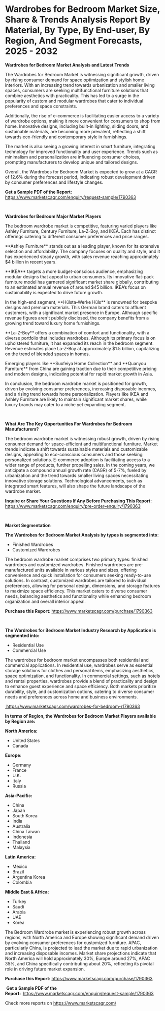 <p><h1>Wardrobes for Bedroom Market Size, Share & Trends Analysis Report By Material, By Type, By End-user, By Region, And Segment Forecasts, 2025 - 2032</h1></p><p><strong>Wardrobes for Bedroom Market Analysis and Latest Trends</strong></p>
<p><p>The Wardrobes for Bedroom Market is witnessing significant growth, driven by rising consumer demand for space optimization and stylish home interiors. With an increasing trend towards urbanization and smaller living spaces, consumers are seeking multifunctional furniture solutions that combine aesthetics with practicality. This has led to a surge in the popularity of custom and modular wardrobes that cater to individual preferences and space constraints.</p><p>Additionally, the rise of e-commerce is facilitating easier access to a variety of wardrobe options, making it more convenient for consumers to shop from home. Innovative designs, including built-in lighting, sliding doors, and sustainable materials, are becoming more prevalent, reflecting a shift towards eco-friendly and contemporary style in furnishings.</p><p>The market is also seeing a growing interest in smart furniture, integrating technology for improved functionality and user experience. Trends such as minimalism and personalization are influencing consumer choices, prompting manufacturers to develop unique and tailored designs.</p><p>Overall, the Wardrobes for Bedroom Market is expected to grow at a CAGR of 12.6% during the forecast period, indicating robust development driven by consumer preferences and lifestyle changes.</p></p>
<p><strong>Get a Sample PDF of the Report:&nbsp;</strong> <a href="https://www.marketscagr.com/enquiry/request-sample/1790363?utm_campaign=2634&utm_medium=2&utm_source=Github&utm_content=ia&utm_term=04042025&utm_id=wardrobes-for-bedroom">https://www.marketscagr.com/enquiry/request-sample/1790363</a></p>
<p>&nbsp;</p>
<p><strong>Wardrobes for Bedroom Major Market Players</strong></p>
<p><p>The bedroom wardrobe market is competitive, featuring varied players like Ashley Furniture, Century Furniture, La-Z-Boy, and IKEA. Each has distinct offerings catering to different consumer preferences and price ranges. </p><p>**Ashley Furniture** stands out as a leading player, known for its extensive selection and affordability. The company focuses on quality and style, and it has experienced steady growth, with sales revenue reaching approximately $4 billion in recent years. </p><p>**IKEA** targets a more budget-conscious audience, emphasizing modular designs that appeal to urban consumers. Its innovative flat-pack furniture model has garnered significant market share globally, contributing to an estimated annual revenue of around $45 billion. IKEA’s focus on sustainability is expected to drive future growth.</p><p>In the high-end segment, **Hülsta-Werke Hüls** is renowned for bespoke designs and premium materials. This German brand caters to affluent customers, with a significant market presence in Europe. Although specific revenue figures aren't publicly disclosed, the company benefits from a growing trend toward luxury home furnishings.</p><p>**La-Z-Boy** offers a combination of comfort and functionality, with a diverse portfolio that includes wardrobes. Although its primary focus is on upholstered furniture, it has expanded its reach in the bedroom segment. Revenue estimates place La-Z-Boy at approximately $1.5 billion, capitalizing on the trend of blended spaces in homes.</p><p>Emerging players like **Suofeiya Home Collection** and **Quanyou Furniture** from China are gaining traction due to their competitive pricing and modern designs, indicating potential for rapid market growth in Asia.</p><p>In conclusion, the bedroom wardrobe market is positioned for growth, driven by evolving consumer preferences, increasing disposable incomes, and a rising trend towards home personalization. Players like IKEA and Ashley Furniture are likely to maintain significant market shares, while luxury brands may cater to a niche yet expanding segment.</p></p>
<p>&nbsp;</p>
<p><strong>What Are The Key Opportunities For Wardrobes for Bedroom Manufacturers?</strong></p>
<p><p>The bedroom wardrobe market is witnessing robust growth, driven by rising consumer demand for space-efficient and multifunctional furniture. Market trends indicate a shift towards sustainable materials and customizable designs, appealing to eco-conscious consumers and those seeking personalized solutions. E-commerce adoption is facilitating access to a wider range of products, further propelling sales. In the coming years, we anticipate a compound annual growth rate (CAGR) of 5-7%, fueled by urbanization and the trend towards smaller living spaces necessitating innovative storage solutions. Technological advancements, such as integrated smart features, will also shape the future landscape of the wardrobe market.</p></p>
<p><strong>Inquire or Share Your Questions If Any Before Purchasing This Report:</strong> <a href="https://www.marketscagr.com/enquiry/pre-order-enquiry/1790363?utm_campaign=2634&utm_medium=2&utm_source=Github&utm_content=ia&utm_term=04042025&utm_id=wardrobes-for-bedroom">https://www.marketscagr.com/enquiry/pre-order-enquiry/1790363</a></p>
<p>&nbsp;</p>
<p><strong>Market Segmentation</strong></p>
<p><strong>The Wardrobes for Bedroom Market Analysis by types is segmented into:</strong></p>
<p><ul><li>Finished Wardrobes</li><li>Customized Wardrobes</li></ul></p>
<p><p>The bedroom wardrobe market comprises two primary types: finished wardrobes and customized wardrobes. Finished wardrobes are pre-manufactured units available in various styles and sizes, offering convenience and quick installation for consumers seeking ready-to-use solutions. In contrast, customized wardrobes are tailored to individual preferences, allowing for personal design, dimensions, and storage features to maximize space efficiency. This market caters to diverse consumer needs, balancing aesthetics and functionality while enhancing bedroom organization and overall interior appeal.</p></p>
<p><strong>Purchase this Report:&nbsp;</strong><a href="https://www.marketscagr.com/purchase/1790363?utm_campaign=2634&utm_medium=2&utm_source=Github&utm_content=ia&utm_term=04042025&utm_id=wardrobes-for-bedroom">https://www.marketscagr.com/purchase/1790363</a></p>
<p>&nbsp;</p>
<p><strong>The Wardrobes for Bedroom Market Industry Research by Application is segmented into:</strong></p>
<p><ul><li>Residential Use</li><li>Commercial Use</li></ul></p>
<p><p>The wardrobes for bedroom market encompasses both residential and commercial applications. In residential use, wardrobes serve as essential storage solutions for clothes and personal items, emphasizing aesthetics, space optimization, and functionality. In commercial settings, such as hotels and rental properties, wardrobes provide a blend of practicality and design to enhance guest experience and space efficiency. Both markets prioritize durability, style, and customization options, catering to diverse consumer needs and preferences across home and business environments.</p></p>
<p><a href="https://www.marketscagr.com/wardrobes-for-bedroom-r1790363?utm_campaign=2634&utm_medium=2&utm_source=Github&utm_content=ia&utm_term=04042025&utm_id=wardrobes-for-bedroom">&nbsp;https://www.marketscagr.com/wardrobes-for-bedroom-r1790363</a></p>
<p><strong>In terms of Region, the Wardrobes for Bedroom Market Players available by Region are:</strong></p>
<p>
    <p> <strong> North America: </strong>
        <ul>
            <li>United States</li>
            <li>Canada</li>
        </ul>
        </p> 
    <p> <strong> Europe: </strong>
        <ul>
            <li>Germany</li>
            <li>France</li>
            <li>U.K.</li>
            <li>Italy</li>
            <li>Russia</li>
        </ul>
        </p> 
    <p> <strong> Asia-Pacific: </strong>
        <ul>
            <li>China</li>
            <li>Japan</li>
            <li>South Korea</li>
            <li>India</li>
            <li>Australia</li>
            <li>China Taiwan</li>
            <li>Indonesia</li>
            <li>Thailand</li>
            <li>Malaysia</li>
        </ul>
        </p> 
    <p> <strong> Latin America: </strong>
        <ul>
            <li>Mexico</li>
            <li>Brazil</li>
            <li>Argentina Korea</li>
            <li>Colombia</li>
        </ul>
        </p> 
    <p> <strong> Middle East & Africa: </strong>
        <ul>
            <li>Turkey</li>
            <li>Saudi</li>
            <li>Arabia</li>
            <li>UAE</li>
            <li>Korea</li>
        </ul>
    </p>
    </p>
<p><p>The Bedroom Wardrobe market is experiencing robust growth across regions, with North America and Europe showing significant demand driven by evolving consumer preferences for customized furniture. APAC, particularly China, is projected to lead the market due to rapid urbanization and increasing disposable incomes. Market share projections indicate that North America will hold approximately 30%, Europe around 27%, APAC 35%, and China specifically contributing about 20%, reflecting its pivotal role in driving future market expansion.</p></p>
<p><strong>Purchase this Report: </strong><a href="https://www.marketscagr.com/purchase/1790363?utm_campaign=2634&utm_medium=2&utm_source=Github&utm_content=ia&utm_term=04042025&utm_id=wardrobes-for-bedroom">https://www.marketscagr.com/purchase/1790363</a></p>
<p>&nbsp;<strong>Get a Sample PDF of the Report:&nbsp;&nbsp;</strong><a href="https://www.marketscagr.com/enquiry/request-sample/1790363?utm_campaign=2634&utm_medium=2&utm_source=Github&utm_content=ia&utm_term=04042025&utm_id=wardrobes-for-bedroom">https://www.marketscagr.com/enquiry/request-sample/1790363</a></p>
<p><strong></strong></p>
<p>Check more reports on <a href="https://www.marketscagr.com/?utm_campaign=2634&utm_medium=2&utm_source=Github&utm_content=ia&utm_term=04042025&utm_id=wardrobes-for-bedroom">https://www.marketscagr.com/</a></p>